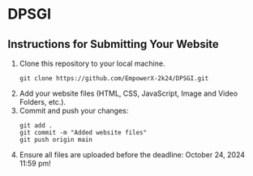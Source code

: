 # DPSGI
## Instructions for Submitting Your Website
1. Clone this repository to your local machine.
   ```
   git clone https://github.com/EmpowerX-2k24/DPSGI.git
   ```
2. Add your website files (HTML, CSS, JavaScript, Image and Video Folders, etc.).
3. Commit and push your changes:
   ```
   git add .
   git commit -m "Added website files"
   git push origin main
   ```
4. Ensure all files are uploaded before the deadline: October 24, 2024 11:59 pm!
